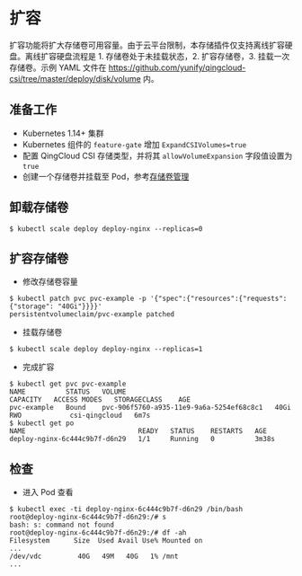 # 扩容
扩容功能将扩大存储卷可用容量。由于云平台限制，本存储插件仅支持离线扩容硬盘。离线扩容硬盘流程是 1. 存储卷处于未挂载状态，2. 扩容存储卷，3. 挂载一次存储卷。示例 YAML 文件在 https://github.com/yunify/qingcloud-csi/tree/master/deploy/disk/volume 内。

## 准备工作
- Kubernetes 1.14+ 集群
- Kubernetes 组件的 `feature-gate` 增加 `ExpandCSIVolumes=true`
- 配置 QingCloud CSI 存储类型，并将其 `allowVolumeExpansion` 字段值设置为 `true`
- 创建一个存储卷并挂载至 Pod，参考[存储卷管理](volume-zh.md)

## 卸载存储卷
```
$ kubectl scale deploy deploy-nginx --replicas=0
```

## 扩容存储卷
- 修改存储卷容量
```
$ kubectl patch pvc pvc-example -p '{"spec":{"resources":{"requests":{"storage": "40Gi"}}}}'
persistentvolumeclaim/pvc-example patched
```
- 挂载存储卷
```
$ kubectl scale deploy deploy-nginx --replicas=1
```
- 完成扩容
```
$ kubectl get pvc pvc-example
NAME          STATUS   VOLUME                                     CAPACITY   ACCESS MODES   STORAGECLASS    AGE
pvc-example   Bound    pvc-906f5760-a935-11e9-9a6a-5254ef68c8c1   40Gi       RWO            csi-qingcloud   6m7s
$ kubectl get po
NAME                            READY   STATUS    RESTARTS   AGE
deploy-nginx-6c444c9b7f-d6n29   1/1     Running   0          3m38s
```

## 检查
- 进入 Pod 查看
```
$ kubectl exec -ti deploy-nginx-6c444c9b7f-d6n29 /bin/bash
root@deploy-nginx-6c444c9b7f-d6n29:/# s
bash: s: command not found
root@deploy-nginx-6c444c9b7f-d6n29:/# df -ah
Filesystem      Size  Used Avail Use% Mounted on
...
/dev/vdc         40G   49M   40G   1% /mnt
...
```